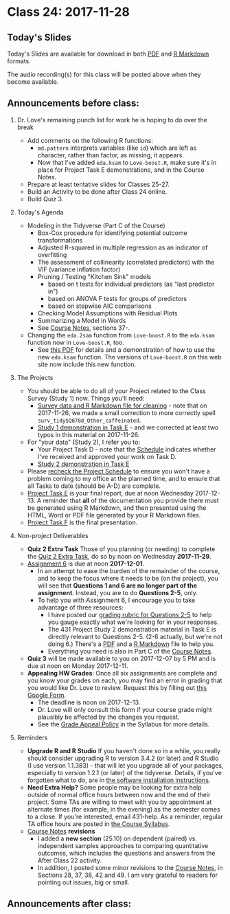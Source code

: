 # Class 24: 2017-11-28

## Today's Slides

Today's Slides are available for download in both [PDF](https://github.com/THOMASELOVE/431slides/blob/master/class_24/431_2017_class-24-slides.pdf) and [R Markdown](https://github.com/THOMASELOVE/431slides/blob/master/class_24/431_2017_class-24-slides.Rmd) formats. 

The audio recording(s) for this class will be posted above when they become available.

## Announcements before class:

1. Dr. Love's remaining punch list for work he is hoping to do over the break
    - Add comments on the following R functions:
        - `md.pattern` interprets variables (like `id`) which are left as character, rather than factor, as missing, it appears.
        - Now that I've added `eda.ksam` to `Love-boost.R`, make sure it's in place for Project Task E demonstrations, and in the Course Notes.   
    - Prepare at least tentative slides for Classes 25-27.
    - Build an Activity to be done after Class 24 online.
    - Build Quiz 3.

2. Today's Agenda
    - Modeling in the Tidyverse (Part C of the Course)
        - Box-Cox procedure for identifying potential outcome transformations
        - Adjusted R-squared in multiple regression as an indicator of overfitting
        - The assessment of collinearity (correlated predictors) with the VIF (variance inflation factor)
        - Pruning / Testing "Kitchen Sink" models
            + based on t tests for individual predictors (as "last predictor in")
            + based on ANOVA F tests for groups of predictors
            + based on stepwise AIC comparisons
        - Checking Model Assumptions with Residual Plots
        - Summarizing a Model in Words
        - See [Course Notes](https://thomaselove.github.io/431notes/), sections 37-. 
    - Changing the `eda.2sam` function from `Love-boost.R` to the `eda.ksam` function now in `Love-boost.R`, too.
        - See [this PDF](https://github.com/THOMASELOVE/431data/blob/master/Updating_Love-boost.pdf) for details and a demonstration of how to use the new `eda.ksam` function. The versions of `Love-boost.R` on this web site now include this new function.

3. The Projects
    - You should be able to do all of your Project related to the Class Survey (Study 1) now. Things you'll need:
        - [Survey data and R Markdown file for cleaning](https://github.com/THOMASELOVE/431project/tree/master/SURVEY2017) - note that on 2017-11-26, we made a small correction to more correctly spell `surv_tidy$Q078d_Other_caffeinated`.
        - [Study 1 demonstration in Task E](https://github.com/THOMASELOVE/431project/tree/master/TaskE) - and we corrected at least two typos in this material on 2017-11-26.
    - For "your data" (Study 2), I refer you to:
        - Your Project Task D - note that the [Schedule](https://github.com/THOMASELOVE/431project/blob/master/TaskF/SCHEDULE.md) indicates whether I've received and approved your work on Task D.
        - [Study 2 demonstration in Task E](https://github.com/THOMASELOVE/431project/tree/master/TaskE)
    - Please [recheck the Project Schedule](https://github.com/THOMASELOVE/431project/blob/master/TaskF/SCHEDULE.md) to ensure you won't have a problem coming to my office at the planned time, and to ensure that all Tasks to date (should be A-D) are complete.
    - [Project Task E](https://github.com/THOMASELOVE/431project/tree/master/TaskE) is your final report, due at noon Wednesday 2017-12-13. A reminder that **all** of the documentation you provide there must be generated using R Markdown, and then presented using the HTML, Word or PDF file generated by your R Markdown files.
    - [Project Task F](https://github.com/THOMASELOVE/431project/tree/master/TaskF) is the final presentation. 

4. Non-project Deliverables
    - **Quiz 2 Extra Task** Those of you planning (or needing) to complete the [Quiz 2 Extra Task](https://goo.gl/forms/1f27voQF33hqYOys1), do so by noon on Wednesday **2017-11-29**.
    - [Assignment 6](https://github.com/THOMASELOVE/431homework/blob/master/431-2017_assignment-6.md) is due at noon **2017-12-01**.
        - In an attempt to ease the burden of the remainder of the course, and to keep the focus where it needs to be (on the project), you will see that **Questions 1 and 6 are no longer part of the assignment**. Instead, you are to do **Questions 2-5**, only.
        - To help you with Assignment 6, I encourage you to take advantage of three resources:
            - I have posted our [grading rubric for Questions 2-5](https://github.com/THOMASELOVE/431homework/blob/master/HW6/README.md) to help you gauge exactly what we're looking for in your responses.
            - The 431 Project Study 2 demonstration material in Task E is directly relevant to Questions 2-5. (2-6 actually, but we're not doing 6.) There's a [PDF](https://github.com/THOMASELOVE/431homework/blob/master/HW6/README.md) and a [R Markdown](https://github.com/THOMASELOVE/431project/blob/master/TaskE/431-project-study2-demonstration.Rmd) file to help you.
            - Everything you need is also in Part C of the [Course Notes](https://thomaselove.github.io/431notes/introduction-for-part-c.html).
    - **Quiz 3** will be made available to you on 2017-12-07 by 5 PM and is due at noon on Monday 2017-12-11.
    - **Appealing HW Grades**: Once all six assignments are complete and you know your grades on each, you may find an error in grading that you would like Dr. Love to review. Request this by filling out [this Google Form](https://goo.gl/forms/v5zBIuGnrLkbiuXU2). 
        - The deadline is noon on 2017-12-13.
        - Dr. Love will only consult this form if your course grade might plausibly be affected by the changes you request. 
        - See the [Grade Appeal Policy](https://thomaselove.github.io/431syllabus/general-course-policies.html#grade-appeal-policy---wait-until-december) in the Syllabus for more details.

5. Reminders
    - **Upgrade R and R Studio** If you haven't done so in a while, you really should consider upgrading R to version 3.4.2 (or later) and R Studio (I use version 1.1.383) - that will let you upgrade all of your packages, especially to version 1.2.1 (or later) of the tidyverse. Details, if you've forgotten what to do, are in [the software installation instructions](https://github.com/THOMASELOVE/431/blob/master/software-installation-431.md).
    - **Need Extra Help?** Some people may be looking for extra help outside of normal office hours between now and the end of their project. Some TAs are willing to meet with you by appointment at alternate times (for example, in the evening) as the semester comes to a close. If you're interested, email 431-help. As a reminder, regular TA office hours are posted in [the Course Syllabus](https://thomaselove.github.io/431syllabus/teaching-assistants.html#office-hours-for-tas).
    - [Course Notes](https://thomaselove.github.io/431notes/) **revisions** 
        - I added a **new section** (25.10) on dependent (paired) vs. independent samples approaches to comparing quantitative outcomes, which includes the questions and answers from the After Class 22 activity.
        - In addition, I posted some minor revisions to the [Course Notes](https://thomaselove.github.io/431notes/), in Sections 28, 37, 38, 42 and 49. I am very grateful to readers for pointing out issues, big or small.

## Announcements after class:
 
